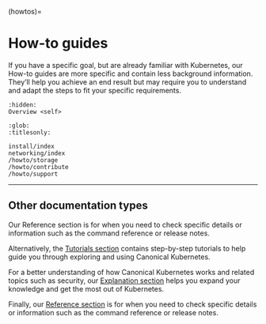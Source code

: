 (howtos)=
# How-to guides

If you have a specific goal, but are already familiar with Kubernetes, our
How-to guides are more specific and contain less background information.
They’ll help you achieve an end result but may require you to understand and
adapt the steps to fit your specific requirements.

```{toctree}
:hidden:
Overview <self>
```

```{toctree}
:glob:
:titlesonly:

install/index
networking/index
/howto/storage
/howto/contribute
/howto/support
```

---
## Other documentation types

Our Reference section is for when you need to check specific details or information
such as the command reference or release notes.

Alternatively, the [Tutorials section] contains step-by-step tutorials to help
guide you through exploring and using Canonical Kubernetes.

For a better understanding of how Canonical Kubernetes works and related topics
such as security, our [Explanation section] helps you expand your knowledge
and get the most out of Kubernetes.

Finally, our [Reference section] is for when you need to check specific details
or information such as the command reference or release notes.

<!--LINKS -->
[Tutorials section]: ../tutorial/index
[Explanation section]: ../explanation/index
[Reference section]: ../reference/index
